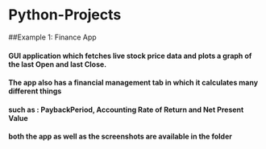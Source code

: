 # Python-Projects
##Example 1: Finance App
#### GUI application which fetches live stock price data and plots a graph of the last Open and last Close.
#### The app also has a financial management tab in which it calculates many different things
#### such as : PaybackPeriod, Accounting Rate of Return and Net Present Value
#### both the app as well as the screenshots are available in the folder
